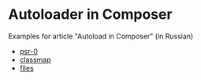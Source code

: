 Autoloader in Composer
======================

Examples for article "Autoload in Composer" (in Russian)

* [psr-0](https://github.com/4devs/demo-autoload-composer/blob/master/web/psr-0.php)
* [classmap](https://github.com/4devs/demo-autoload-composer/blob/master/web/classmap.php)
* [files](https://github.com/4devs/demo-autoload-composer/blob/master/web/files.php)